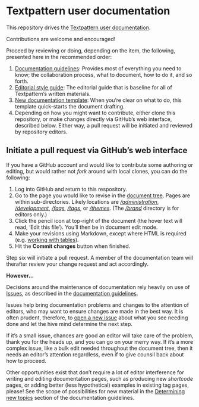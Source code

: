 # Textpattern user documentation

This repository drives the [Textpattern user documentation](https://docs.textpattern.com).

Contributions are welcome and encouraged! 

Proceed by reviewing or doing, depending on the item, the following, presented here in the recommended order:

1. [Documentation guidelines](https://docs.textpattern.com/brand/textpattern-documentation-guidelines): Provides most of everything you need to know; the collaboration process, what to document, how to do it, and so forth.
2. [Editorial style guide](https://docs.textpattern.com/brand/textpattern-editorial-style-guide): The editorial guide that is baseline for all of Textpattern’s written materials.
3. [New documentation template](https://docs.textpattern.com/brand/textpattern-documentation-template): When you’re clear on what to do, this template quick-starts the document drafting.
4. Depending on how you might want to contribute, either clone this repository, or make changes directly via GitHub’s web interface, described below. Either way, a pull request will be initiated and reviewed by repository editors.
 
## Initiate a pull request via GitHub’s web interface

If you have a GitHub account and would like to contribute some authoring or editing, but would rather not _fork_ around with local clones, you can do the following:

1. Log into GitHub and return to this respository.
3. Go to the page you would like to revise in the [document tree](https://github.com/textpattern/textpattern.github.io). Pages are within sub-directories. Likely locations are [*/administration*](https://github.com/textpattern/textpattern.github.io/tree/master/administration), [*/development*](https://github.com/textpattern/textpattern.github.io/tree/master/development), [*/faqs*](https://github.com/textpattern/textpattern.github.io/tree/master/faqs), [*/tags*](https://github.com/textpattern/textpattern.github.io/tree/master/tags), or [*/themes*](https://github.com/textpattern/textpattern.github.io/tree/master/themes). (The [*/brand*](https://github.com/textpattern/textpattern.github.io/tree/master/brand) directory is for editors only.)
4. Click the pencil icon at top-right of the document (the hover text will read, ‘Edit this file’). You’ll then be in document edit mode.
5. Make your revisions using Markdown, except where HTML is required (e.g. [working with tables](https://docs.textpattern.com/brand/textpattern-documentation-guidelines#tables-html-only)).
6. Hit the **Commit changes** button when finished.

Step six will initiate a pull request. A member of the documentation team will therafter review your change request and act accordingly.

**However…**

Decisions around the maintenance of documentation rely heavily on use of [Issues](https://github.com/textpattern/textpattern.github.io/issues), as described in the [documentation guidelines](https://docs.textpattern.com/brand/textpattern-documentation-guidelines).

Issues help bring documentation problems and changes to the attention of editors, who may want to ensure changes are made in the best way. It is often prudent, therefore, to [open a new issue](https://github.com/textpattern/textpattern.github.io/issues) about what you see needing done and let the hive mind determine the next step.

If it’s a small issue, chances are good an editor will take care of the problem, thank you for the heads up, and you can go on your merry way. If it’s a more complex issue, like a bulk edit needed throughout the document tree, then it needs an editor’s attention regardless, even if to give counsil back about how to proceed.

Other opportunities exist that don’t require a lot of editor interference for writing and editing documentation pages, such as producing new _shortcode_ pages, or adding better (less hypothetical) examples in existing tag pages, please! See the scope of possibilities for new material in the [Determining new topics](https://docs.textpattern.com/brand/textpattern-documentation-guidelines#determining-new-topics) section of the documentation guidelines.